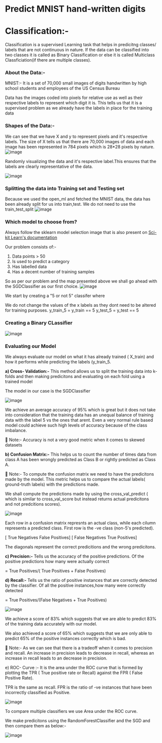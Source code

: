 # Predict MNIST hand-written digits

# Classification:-

Classification is a supervised Learning task that helps in predicitng classes/ labels that are not continuous in nature. If the data can be classified into two classes it is called as Binary Classification or else it is called Multiclass Classficiation(if there are multiple classes).

### About the Data:-

MNIST:- It is a set of 70,000 small images of digits handwritten by high school students and employees of the US Census Bureau

Data has the images coded into pixels for relative use as well as their respective labels to represent which digit it is. This tells us that it is a supervised problem as we already have the labels in place for the training data

### Shapes of the Data:-

We can see that we have X and y to represent pixels and it's respective labels.
The size of X tells us that there are 70,000 images of data and each image has been represented in 784 pixels which is 28*28 pixels by nature.
![image](https://user-images.githubusercontent.com/100412162/174502604-7b6e0a9e-560d-4365-a2e7-eac38624e4f5.png)


Randomly visualizing the data and it's respective label.This ensures that the labels are clearly representative of the data.

![image](https://user-images.githubusercontent.com/100412162/174502668-b636ffdb-9aa6-4a65-8558-8ea8c8c68bb9.png)

### Splitting the data into Training set and Testing set

Because we used the open_ml and fetched the MNIST data, the data has been already split for us into train,test. We do not need to use the train_test_split
![image](https://user-images.githubusercontent.com/100412162/174502712-44fc7dfb-ded1-4f72-8e26-05afff7ecc10.png)

### Which model to choose from?

Always follow the sklearn model selection image that is also present on [Sci-kit Learn's documentation](https://scikit-learn.org/stable/tutorial/machine_learning_map/)

Our problem consists of:-
1) Data points > 50
2) Is used to predict a category
3) Has labelled data
4) Has a decent number of training samples

So as per our problem and the map presented above we shall go ahead with the SGDClassifier as our first choice.
![image](https://user-images.githubusercontent.com/100412162/174502844-0e4e6d6f-b7fc-4327-924e-f812ceed228e.png)

We start by creating a "5 or not 5" classifer where

We do not change the values of the x labels as they dont need to be altered for training purposes.
y_train_5 = y_train == 5
y_test_5 = y_test == 5

### Creating a Binary CLassifier
![image](https://user-images.githubusercontent.com/100412162/174502761-e75cda4e-3485-4b74-962a-1182bacc2d65.png)

### Evaluating our Model

We always evaluate our model on what it has already trained ( X_train) and how it performs while predicting the labels (y_train_5.

**a) Cross- Validation:-** This method allows us to split the training data into k-folds and then making predicitons and evaluating on each fold using a trained model

The model in our case is the SGDClassifier 

![image](https://user-images.githubusercontent.com/100412162/174503024-f948095f-9dd1-4c7a-ba2c-9e9a894694c5.png)

We achieve an average accuracy of 95% which is great but it does not take into consideration that the training data has an unequal balance of training data with the label 5 vs the ones that arent. Even a very normal rule based model could achieve such high levels of accuracy because of the class imbalance.

📝 Note:- Accuracy is not a very good metric when it comes to skewed datasets

**b) Confusion Matrix:-** This helps us to count the number of times data from class A has been wrongly predicted as Class B or rightly predicted as Class A.

📝 Note:- To compute the confusion matrix we need to have the predicitons made by the model. This metric helps us to compare the actual labels( ground-truth labels) with the predictions made.

We shall compute the predictions made by using the cross_val_predict ( which is similar to cross_val_score but instead returns actual predicitons and not predcitions scores).

![image](https://user-images.githubusercontent.com/100412162/174503229-eab202fc-151b-4bc5-b7d0-64f79651746d.png)

Each row in a confusion matrix represnts an actual class, while each cilumn represents a predicted class. First row is the -ve class (non-5's predicted).

[ True Negatives   False Positives]
[ False Negatives  True Positives]

The diagonals represent the correct predicitions and the wrong predicitons.


**c) Precision:-** Tells us the accuracy of the positive predictions. Of the positive predictions how many were actually correct

= True Positives/( True Positives + False Positives)

**d) Recall:-** Tells us the ratio of positive instances that are correctly detected by the classifier. Of all the positive instances,how many were correctly detected

= True Positives/(False Negatives + True Positives)

![image](https://user-images.githubusercontent.com/100412162/174503664-39b47ab2-0f1a-4f02-a2f6-37f83b1698f3.png)

We achieve a score of 83% which suggests that we are able to predict 83% of the training data accurately with our model.

We also achieved a score of 65% which suggests that we are only able to predict 65% of the positive instances correctly which is bad.

📝 Note:- As we can see that there is a tradeoff when it comes to precision and recall. An increase in precision leads to decrease in recall, whereas an increase in recall leads to an decrease in precision.

e) ROC- Curve :- It is the area under the ROC curve that is formed by plotting the TPR ( True positive rate or Recall) against the FPR ( False Positive Rate).

TPR is the same as recall. 
FPR is the ratio of -ve instances that have been incorrectly classified as Positive.

![image](https://user-images.githubusercontent.com/100412162/174504398-8bf251eb-55de-4a45-9b04-3059ae28224e.png)

To compare multiple classifiers we use Area under the ROC curve.

We make predicitons using the RandomForestClassifier and the SGD and then compare them as below:-

![image](https://user-images.githubusercontent.com/100412162/176000491-f8959eb5-4537-4014-9a17-1e9ef8592f31.png)
